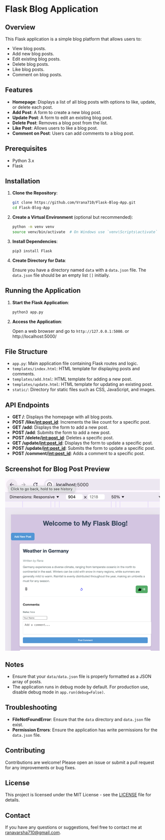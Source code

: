 # Flask Blog Application

## Overview

This Flask application is a simple blog platform that allows users to:

- View blog posts.
- Add new blog posts.
- Edit existing blog posts.
- Delete blog posts.
- Like blog posts.
- Comment on blog posts.

## Features

- **Homepage**: Displays a list of all blog posts with options to like, update, or delete each post.
- **Add Post**: A form to create a new blog post.
- **Update Post**: A form to edit an existing blog post.
- **Delete Post**: Removes a blog post from the list.
- **Like Post**: Allows users to like a blog post.
- **Comment on Post**: Users can add comments to a blog post.

## Prerequisites

- Python 3.x
- Flask

## Installation

1. **Clone the Repository**:

    ```bash
    git clone https://github.com/Vrana710/Flask-Blog-App.git
    cd Flask-Blog-App
    ```

2. **Create a Virtual Environment** (optional but recommended):

    ```bash
    python -m venv venv
    source venv/bin/activate  # On Windows use `venv\Scripts\activate`
    ```

3. **Install Dependencies**:

    ```bash
    pip3 install Flask
    ```

4. **Create Directory for Data**:

    Ensure you have a directory named `data` with a `data.json` file. The `data.json` file should be an empty list `[]` initially.

## Running the Application

1. **Start the Flask Application**:

    ```bash
    python3 app.py
    ```

2. **Access the Application**:

    Open a web browser and go to `http://127.0.0.1:5000`.
    or
    http://localhost:5000/

## File Structure

- `app.py`: Main application file containing Flask routes and logic.
- `templates/index.html`: HTML template for displaying posts and comments.
- `templates/add.html`: HTML template for adding a new post.
- `templates/update.html`: HTML template for updating an existing post.
- `static/`: Directory for static files such as CSS, JavaScript, and images.

## API Endpoints

- **GET /**: Displays the homepage with all blog posts.
- **POST /like/<int:post_id>**: Increments the like count for a specific post.
- **GET /add**: Displays the form to add a new post.
- **POST /add**: Submits the form to add a new post.
- **POST /delete/<int:post_id>**: Deletes a specific post.
- **GET /update/<int:post_id>**: Displays the form to update a specific post.
- **POST /update/<int:post_id>**: Submits the form to update a specific post.
- **POST /comment/<int:post_id>**: Adds a comment to a specific post.

## Screenshot for Blog Post Preview
    
![Blog Post Preview](./static/images/Screenshot_BlogPost.png)

## Notes

- Ensure that your `data/data.json` file is properly formatted as a JSON array of posts.
- The application runs in debug mode by default. For production use, disable debug mode in `app.run(debug=False)`.

## Troubleshooting

- **FileNotFoundError**: Ensure that the `data` directory and `data.json` file exist.
- **Permission Errors**: Ensure the application has write permissions for the `data.json` file.

## Contributing

Contributions are welcome! Please open an issue or submit a pull request for any improvements or bug fixes.

## License

This project is licensed under the MIT License - see the [LICENSE](LICENSE) file for details.

## Contact

If you have any questions or suggestions, feel free to contact me at [ranavarsha710@gmail.com](mailto:ranavarsha710@gmail.com).

